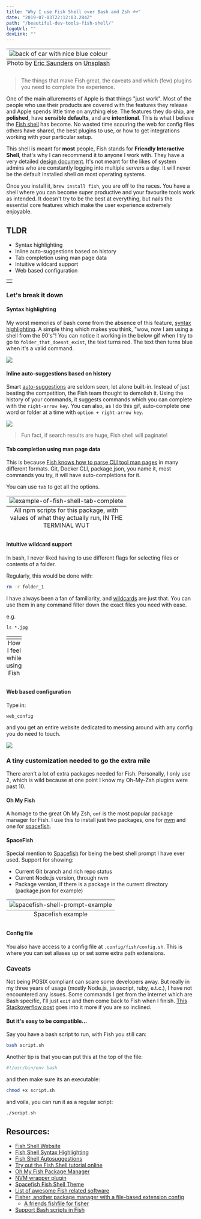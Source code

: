 ```yaml
---
title: "Why I use Fish Shell over Bash and Zsh 🐟"
date: "2019-07-03T22:12:03.284Z"
path: "/beautiful-dev-tools-fish-shell/"
logoUrl: ""
devLink: ""
---
```


<table class="image">
  <caption align="bottom">Photo by <a href="https://unsplash.com/@thesaunds?utm_source=unsplash&utm_medium=referral&utm_content=creditCopyText">Eric Saunders</a> on <a href="https://unsplash.com/search/photos/porsche?utm_source=unsplash&utm_medium=referral&utm_content=creditCopyText">Unsplash</a></caption>
  <tr><td><img src="https://res.cloudinary.com/dscgr6mcw/image/upload/v1565389007/fish-post/eric-saunders-crUGdn1j-RE-unsplash.jpg" alt="back of car with nice blue colour"/></td></tr>
</table>

<!--
> This is part one of my [Beautiful Developer Tools series](http://blog.alec.coffee/beautiful-dev-tools/) where I focus on apps that I heavily use. They all help me remain calm 🧘‍♂️, collected 📚, and productive 🛠️ when writing code. -->

> The things that make Fish great, the caveats and which (few) plugins you need to complete the experience.

One of the main allurements of Apple is that things "just work". Most of the people who use their products are covered with the features they release and Apple spends little time on anything else. The features they do ship, are **polished**, have **sensible defaults**, and are **intentional**. This is what I believe the [Fish shell](https://fishshell.com) has become. No wasted time scouring the web for config files others have shared, the best plugins to use, or how to get integrations working with your particular setup.

This shell is meant for **most** people, Fish stands for **Friendly Interactive Shell**, that's why I can recommend it to anyone I work with. They have a very detailed [design document](https://fishshell.com/docs/current/design.html). It's not meant for the likes of system admins who are constantly logging into multiple servers a day. It will never be the default installed shell on most operating systems.

Once you install it, `brew install fish`, you are off to the races. You have a shell where you can become super productive and your favourite tools work as intended. It doesn't try to be the best at everything, but nails the essential core features which make the user experience extremely enjoyable.

## TLDR

- Syntax highlighting
- Inline auto-suggestions based on history
- Tab completion using man page data
- Intuitive wildcard support
- Web based configuration

<table class="image">
  <tr><td style="text-align: center;"><img src="https://media.giphy.com/media/QC7Pr3M4gN0yuEDGgj/giphy.gif" alt=""/></td></tr>
</table>

### Let's break it down

#### Syntax highlighting

My worst memories of bash come from the absence of this feature, [syntax highlighting](https://fishshell.com/docs/current/tutorial.html#tut_syntax_highlighting). A simple thing which makes you think, "wow, now I am using a shell from the 90's"! You can notice it working in the below gif when I try to go to `folder_that_doesnt_exist`, the text turns red. The text then turns blue when it's a valid command.

![](https://res.cloudinary.com/dscgr6mcw/image/upload/v1565390429/fish-post/2019-08-09_18.40.08.gif)

#### Inline auto-suggestions based on history

Smart [auto-suggestions](https://fishshell.com/docs/current/index.html#autosuggestions) are seldom seen, let alone built-in. Instead of just beating the competition, the Fish team thought to demolish it. Using the history of your commands, it suggests commands which you can complete with the `right-arrow key`. You can also, as I do this gif, auto-complete one word or folder at a time with `option + right-arrow key`.

![](https://res.cloudinary.com/dscgr6mcw/image/upload/v1565390672/fish-post/2019-08-09_18.44.14.gif)

> Fun fact, if search results are huge, Fish shell will paginate!

#### Tab completion using man page data

This is because [Fish knows how to parse CLI tool man pages](https://fishshell.com/docs/current/index.html#completion) in many different formats. Git, Docker CLI, package.json, you name it, most commands you try, it will have auto-completions for it.

You can use `tab` to get all the options.

<table class="image">
  <caption align="bottom">All npm scripts for this package, with values of what they actually run, IN THE TERMINAL WUT
</caption>
  <tr><td><img src="https://res.cloudinary.com/dscgr6mcw/image/upload/v1565390833/fish-post/2019-08-09_18.46.53.gif" alt="example-of-fish-shell-tab-complete"/></td></tr>
</table>

#### Intuitive wildcard support

In bash, I never liked having to use different flags for selecting files or contents of a folder.

Regularly, this would be done with:

```bash
rm -r folder_1
```

I have always been a fan of familiarity, and [wildcards](https://fishshell.com/docs/current/tutorial.html#tut_wildcards) are just that. You can use them in any command filter down the exact files you need with ease.

e.g.

```
ls *.jpg
```

<table class="image">
  <caption align="bottom">How I feel while using Fish
</caption>
  <tr><td style="text-align: center;"><img src="https://res.cloudinary.com/dscgr6mcw/image/upload/v1565392191/fish-post/giphy_1.gif" alt=""/></td></tr>
</table>

#### Web based configuration

Type in:

```
web_config
```

and you get an entire website dedicated to messing around with any config you do need to touch.

![](https://res.cloudinary.com/dscgr6mcw/image/upload/v1565391525/fish-post/Screenshot_at_Aug_09_18-58-33.png)

### A tiny customization needed to go the extra mile

There aren't a lot of extra packages needed for Fish. Personally, I only use 2, which is wild because at one point I know my Oh-My-Zsh plugins were past 10.

#### Oh My Fish

A homage to the great Oh My Zsh, `omf` is the most popular package manager for Fish. I use this to install just two packages, one for [nvm](https://github.com/derekstavis/plugin-nvm) and one for [spacefish](https://github.com/matchai/spacefish/).

#### SpaceFish

Special mention to [Spacefish](https://github.com/matchai/spacefish/) for being the best shell prompt I have ever used. Support for showing:

- Current Git branch and rich repo status
- Current Node.js version, through nvm
- Package version, if there is a package in the current directory (package.json for example)

<table class="image">
  <caption align="bottom">Spacefish example
</caption>
  <tr><td><img src="https://res.cloudinary.com/dscgr6mcw/image/upload/v1565391692/fish-post/spacefish_example.png" alt="spacefish-shell-prompt-example"/></td></tr>
</table>

#### Config file

You also have access to a config file at `.config/fish/config.sh`. This is where you can set aliases up or set some extra path extensions.

### Caveats

Not being POSIX compliant can scare some developers away. But really in my three years of usage (mostly Node.js, javascript, ruby, e.t.c.), I have not encountered any issues. Some commands I get from the internet which are Bash specific, I'll just `exit` and then come back to Fish when I finish. [This Stackoverflow post](https://stackoverflow.com/questions/48732986/why-how-fish-does-not-support-posix) goes into it more if you are so inclined.

#### But it's easy to be compatible...

Say you have a bash script to run, with Fish you still can:

```bash
bash script.sh
```

Another tip is that you can put this at the top of the file:

```bash
#!/usr/bin/env bash
```

and then make sure its an executable:

```bash
chmod +x script.sh
```

and voila, you can run it as a regular script:

```bash
./script.sh
```

## Resources:

- [Fish Shell Website](https://fishshell.com/)
- [Fish Shell Syntax Highlighting](https://fishshell.com/docs/current/tutorial.html#tut_syntax_highlighting)
- [Fish Shell Autosuggestions](https://fishshell.com/docs/current/index.html#autosuggestions)
- [Try out the Fish Shell tutorial online](https://rootnroll.com/d/fish-shell/)
- [Oh My Fish Package Manager](https://github.com/oh-my-fish/oh-my-fish)
- [NVM wrapper plugin](https://github.com/derekstavis/plugin-nvm)
- [Spacefish Fish Shell Theme](https://github.com/matchai/spacefish/)
- [List of awesome Fish related software](https://github.com/jorgebucaran/awesome-fish)
- [Fisher, another package manager with a file-based extension config](https://github.com/jorgebucaran/fisher)
  - [A friends fishfile for fisher](https://github.com/elliottsj/dotfiles/blob/master/common/.config/fish/fishfilehttps://github.com/elliottsj/dotfiles/blob/master/common/.config/fish/fishfile)
- [Support Bash scripts in Fish](https://github.com/edc/bass)
